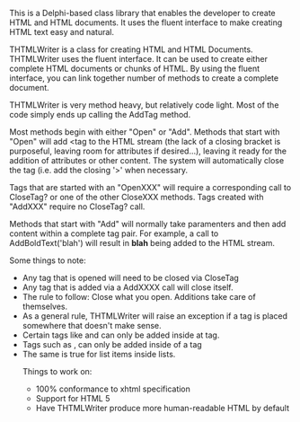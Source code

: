 This is a Delphi-based class library that enables the developer to create HTML and HTML documents. It uses the fluent interface to make creating HTML text easy and natural.

THTMLWriter is a class for creating HTML and HTML Documents. THTMLWriter uses the fluent interface. It can be used to create either complete HTML documents or chunks of HTML. By using the fluent interface, you can link together number of methods to create a complete document.

THTMLWriter is very method heavy, but relatively code light. Most of the code simply ends up calling the AddTag method.

Most methods begin with either "Open" or "Add". Methods that start with "Open" will add <tag to the HTML stream (the lack of a closing bracket is purposeful, leaving room for attributes if desired...), leaving it ready for the addition of attributes or other content. The system will automatically close the tag (i.e. add the closing '>' when necessary.

Tags that are started with an "OpenXXX" will require a corresponding call to CloseTag? or one of the other CloseXXX methods. Tags created with "AddXXX" require no CloseTag? call.

Methods that start with "Add" will normally take paramenters and then add content within a complete tag pair. For example, a call to AddBoldText('blah') will result in <b>blah</b> being added to the HTML stream.

Some things to note:

* Any tag that is opened will need to be closed via CloseTag
* Any tag that is added via a AddXXXX call will close itself.
* The rule to follow: Close what you open. Additions take care of themselves.
* As a general rule, THTMLWriter will raise an exception if a tag is placed somewhere that doesn't make sense.
* Certain tags like <meta> and <base> can only be added inside at <head> tag.
* Tags such as <td>, <tr> can only be added inside of a <table> tag
* The same is true for list items inside lists.

Things to work on:

* 100% conformance to xhtml specification
* Support for HTML 5
* Have THTMLWriter produce more human-readable HTML by default
